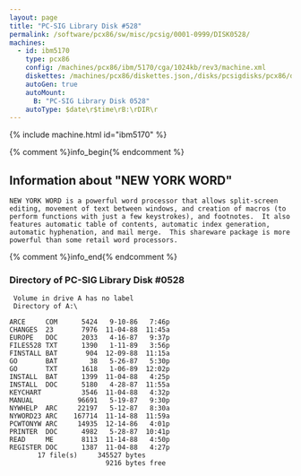 ```yaml
---
layout: page
title: "PC-SIG Library Disk #528"
permalink: /software/pcx86/sw/misc/pcsig/0001-0999/DISK0528/
machines:
  - id: ibm5170
    type: pcx86
    config: /machines/pcx86/ibm/5170/cga/1024kb/rev3/machine.xml
    diskettes: /machines/pcx86/diskettes.json,/disks/pcsigdisks/pcx86/diskettes.json
    autoGen: true
    autoMount:
      B: "PC-SIG Library Disk 0528"
    autoType: $date\r$time\rB:\rDIR\r
---
```


{% include machine.html id="ibm5170" %}

{% comment %}info_begin{% endcomment %}

## Information about "NEW YORK WORD"

    NEW YORK WORD is a powerful word processor that allows split-screen
    editing, movement of text between windows, and creation of macros (to
    perform functions with just a few keystrokes), and footnotes.  It also
    features automatic table of contents, automatic index generation,
    automatic hyphenation, and mail merge.  This shareware package is more
    powerful than some retail word processors.
{% comment %}info_end{% endcomment %}


### Directory of PC-SIG Library Disk #0528

     Volume in drive A has no label
     Directory of A:\

    ARCE     COM      5424   9-10-86   7:46p
    CHANGES  23       7976  11-04-88  11:45a
    EUROPE   DOC      2033   4-16-87   9:37p
    FILES528 TXT      1390   1-11-89   3:56p
    FINSTALL BAT       904  12-09-88  11:15a
    GO       BAT        38   5-26-87   5:30p
    GO       TXT      1618   1-06-89  12:02p
    INSTALL  BAT      1399  11-04-88   4:25p
    INSTALL  DOC      5180   4-28-87  11:55a
    KEYCHART          3546  11-04-88   4:32p
    MANUAL           96691   5-19-87   9:30p
    NYWHELP  ARC     22197   5-12-87   8:30a
    NYWORD23 ARC    167714  11-14-88  11:59a
    PCWTONYW ARC     14935  12-14-86   4:01p
    PRINTER  DOC      4982   5-28-87  10:41p
    READ     ME       8113  11-14-88   4:50p
    REGISTER DOC      1387  11-04-88   4:27p
           17 file(s)     345527 bytes
                            9216 bytes free
